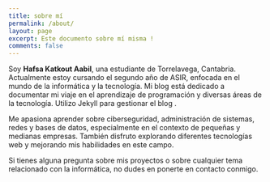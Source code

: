 ```yaml
---
title: sobre mí
permalink: /about/
layout: page
excerpt: Este documento sobre mí misma !
comments: false
---
```


Soy **Hafsa Katkout Aabil**, una estudiante de Torrelavega, Cantabria. Actualmente estoy cursando el segundo año de ASIR, enfocada en el mundo de la informática y la tecnología. Mi blog está dedicado a documentar mi viaje en el aprendizaje de programación y diversas áreas de la tecnología. Utilizo Jekyll para gestionar el blog .

Me apasiona aprender sobre ciberseguridad, administración de sistemas, redes y bases de datos, especialmente en el contexto de pequeñas y medianas empresas. También disfruto explorando diferentes tecnologías web y mejorando mis habilidades en este campo.

Si tienes alguna pregunta sobre mis proyectos o sobre cualquier tema relacionado con la informática, no dudes en ponerte en contacto conmigo.


